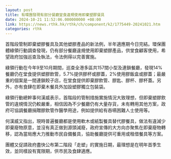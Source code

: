 ```yaml
---
layout: post
title: 有環團發現有部分餐廳堂食違規使用即棄塑膠餐具
date: 2024-10-21 11:52:06.000000000 +08:00
link: https://news.rthk.hk/rthk/ch/component/k2/1775449-20241021.htm
categories: rthk
---
```


首階段管制即棄塑膠餐具及其他塑膠產品的新法例，半年適應期今日完結。環保團體綠領行動調查發現，仍有部分餐廳違規使用即棄塑膠產品，供堂食顧客使用，希望政府加強巡查及執法，令法例得以完善實施。 

綠領行動在今年9至10月期間，巡查全港多區共157間小型及連鎖餐廳，發現14%餐廳仍在堂食提供塑膠飲管，5.7%提供膠杯或膠蓋，2%使用膠飯盒或膠蓋；最嚴重的個案是一間連鎖餃子店，在堂食提供即棄膠飲管、膠匙、膠杯、膠杯蓋。另外，亦有食肆在即棄木餐具外加設塑膠獨立包裝袋。

綠領行動總幹事何漢威表示，首階段的管制措施實施情況大致理想，但即棄塑膠飲管的違規情況仍較嚴重，相信因為不少餐廳仍有大量存貨，未有轉用其他方案，政府可協調餐廳捐贈膠飲管作醫學用途，例如提供給有吞嚥困難人士使用等。

何漢威又指出，現時普遍餐廳都是使用軟木或紙製餐具替代膠餐具，做法有違減少即棄廢物原意，並沒有真正做到源頭減廢，政府宣傳的大方向亦聚焦在即棄廢物轉移，認為當局應大力推動市民自備餐具，協助餐廳提供可重用或租借餐具等方案。 

團體又促請政府盡快公布第二階段「走塑」的實施日期，最理想是在明年首季生效，並同樣設有寬限期，供市民及食肆適應。
